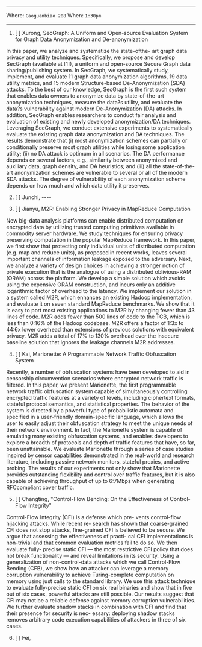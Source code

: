***

Where: `Caoguanbiao 208` When: `1:30pm`

***


1. [ ] Xurong, SecGraph: A Uniform and Open-source Evaluation System for Graph Data
Anonymization and De-anonymization

In this paper, we analyze and systematize the state-ofthe- art graph data privacy and utility techniques. Specifically, we propose and develop SecGraph (available at [1]), a uniform and open-source Secure Graph data sharing/publishing system. In SecGraph, we systematically study, implement, and evaluate 11 graph data anonymization algorithms, 19 data utility metrics, and 15 modern Structure-based De-Anonymization (SDA) attacks. To the best of our knowledge, SecGraph is the first such system that enables data owners to anonymize data by state-of-the-art anonymization techniques, measure the data?s utility, and evaluate the data?s vulnerability against modern De-Anonymization (DA) attacks. In addition, SecGraph enables researchers to conduct fair analysis and evaluation of existing and newly developed anonymization/DA techniques. Leveraging SecGraph, we conduct extensive experiments to systematically evaluate the existing graph data anonymization and DA techniques. The results demonstrate that (i) most anonymization schemes can partially or conditionally preserve most graph utilities while losing some application utility; (ii) no DA attack is optimum in all scenarios. The DA performance depends on several factors, e.g., similarity between anonymized and auxiliary data, graph density, and DA heuristics; and (iii) all the state-of-the-art anonymization schemes are vulnerable to several or all of the modern SDA attacks. The degree of vulnerability of each anonymization scheme depends on how much and which data utility it preserves.

2. [ ] Junchi, ----

3. [ ] Jianyu, M2R: Enabling Stronger Privacy in MapReduce Computation

New big-data analysis platforms can enable distributed computation on encrypted data by utilizing trusted computing primitives available in commodity server hardware. We study techniques for ensuring privacy preserving computation in the popular MapReduce framework. In this paper, we first show that protecting only individual units of distributed computation (e.g. map and reduce units), as proposed in recent works, leaves several important channels of information leakage exposed to the adversary. Next, we analyze a variety of design choices in achieving a stronger notion of private execution that is the analogue of using a distributed oblivious-RAM (ORAM) across the platform. We develop a simple solution which avoids using the expensive ORAM construction, and incurs only an additive logarithmic factor of overhead to the latency. We implement our solution in a system called M2R, which enhances an existing Hadoop implementation, and evaluate it on seven standard MapReduce benchmarks. We show that it is easy to port most existing applications to M2R by changing fewer than 43 lines of code. M2R adds fewer than 500 lines of code to the TCB, which is less than 0:16% of the Hadoop codebase. M2R offers a factor of 1:3x to 44:6x lower overhead than extensions of previous solutions with equivalent privacy. M2R adds a total of 17% to 130% overhead over the insecure baseline solution that ignores the leakage channels M2R addresses.


4. [ ] Kai, Marionette: A Programmable Network Traffic Obfuscation System

Recently, a number of obfuscation systems have been developed to aid in censorship circumvention scenarios where encrypted network traffic is filtered. In this paper, we present Marionette, the first programmable network traffic obfuscation system capable of simultaneously controlling encrypted traffic features at a variety of levels, including ciphertext formats, stateful protocol semantics, and statistical properties. The behavior of the system is directed by a powerful type of probabilistic automata and specified in a user-friendly domain-specific language, which allows the user to easily adjust their obfuscation strategy to meet the unique needs of their network environment. In fact, the Marionette system is capable of emulating many existing obfuscation systems, and enables developers to explore a breadth of protocols and depth of traffic features that have, so far, been unattainable. We evaluate Marionette through a series of case studies inspired by censor capabilities demonstrated in the real-world and research literature, including passive network monitors, stateful proxies, and active probing. The results of our experiments not only show that Marionette provides outstanding flexibility and control over traffic features, but it is also capable of achieving throughput of up to 6:7Mbps when generating RFCcompliant cover traffic.

5. [ ] Changting, "Control-Flow Bending: On the Effectiveness of Control-Flow Integrity"

Control-Flow Integrity (CFI) is a defense which pre- vents control-flow hijacking attacks. While recent re- search has shown that coarse-grained CFI does not stop attacks, fine-grained CFI is believed to be secure. 
We argue that assessing the effectiveness of practi- cal CFI implementations is non-trivial and that common evaluation metrics fail to do so. We then evaluate fully- precise static CFI — the most restrictive CFI policy that does not break functionality — and reveal limitations in its security. Using a generalization of non-control-data attacks which we call Control-Flow Bending (CFB), we show how an attacker can leverage a memory corruption vulnerability to achieve Turing-complete computation on memory using just calls to the standard library. We use this attack technique to evaluate fully-precise static CFI on six real binaries and show that in five out of six cases, powerful attacks are still possible. Our results suggest that CFI may not be a reliable defense against memory corruption vulnerabilities.
We further evaluate shadow stacks in combination with CFI and find that their presence for security is nec- essary: deploying shadow stacks removes arbitrary code execution capabilities of attackers in three of six cases.

6. [ ] Fei, 
